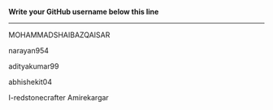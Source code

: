 **Write your GitHub username  below this line**

---


MOHAMMADSHAIBAZQAISAR

narayan954

adityakumar99

abhishekit04

I-redstonecrafter
Amirekargar
